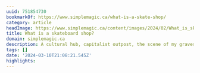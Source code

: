 ```yaml
---
uuid: 751854730
bookmarkOf: https://www.simplemagic.ca/what-is-a-skate-shop/
category: article
headImage: https://www.simplemagic.ca/content/images/2024/02/What_is_skateboard_shop.jpg
title: What is a skateboard shop?
domain: simplemagic.ca
description: A cultural hub, capitalist outpost, the scene of my gravest sin?
tags: []
date: '2024-03-10T21:08:21.545Z'
highlights: 
---
```




